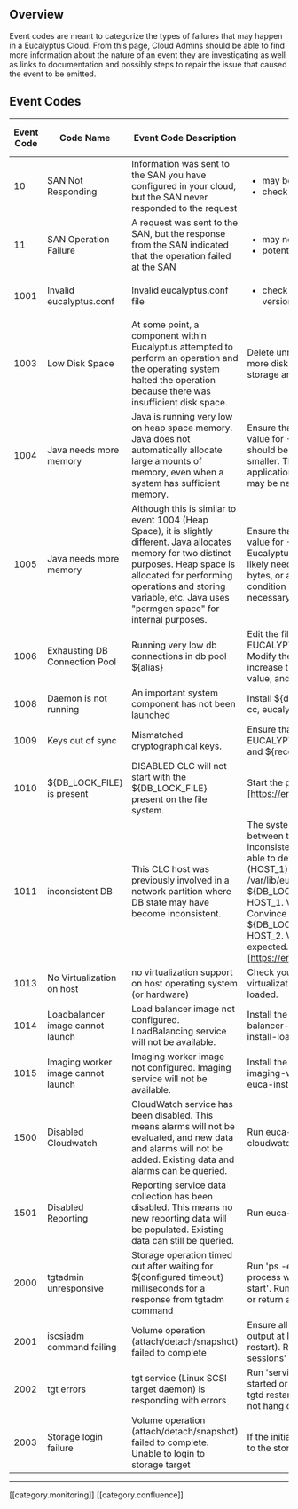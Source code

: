 
## Overview
Event codes are meant to categorize the types of failures that may happen in a Eucalyptus Cloud. From this page, Cloud Admins should be able to find more information about the nature of an event they are investigating as well as links to documentation and possibly steps to repair the issue that caused the event to be emitted.


## Event Codes


| Event Code | Code Name | Event Code Description | Event Code Documentation and Possible Fixes | Eucalyptus Version(s) Introduced | 
|  --- |  --- |  --- |  --- |  --- | 
| 10 | SAN Not Responding | Information was sent to the SAN you have configured in your cloud, but the SAN never responded to the request | <ul><li>may be an intermittent failure</li><li>check connectivity from the originHost SC and the configured SAN</li></ul> | 4.2.0 | 
| 11 | SAN Operation Failure | A request was sent to the SAN, but the response from the SAN indicated that the operation failed at the SAN | <ul><li>may need to investigate SAN configuration</li><li>potentially an intermittent failure</li></ul> | 4.2.0 | 
| 1001 | Invalid eucalyptus.conf | Invalid eucalyptus.conf file | <ul><li>check that the eucalyptus.conf file has a valid configuration for the version of Eucalyptus you are using</li></ul> |  | 
| 1003 | Low Disk Space | At some point, a component within Eucalyptus attempted to perform an operation and the operating system halted the operation because there was insufficient disk space. | Delete unnecessary files on partition that hosts Eucalyptus data. Allocate more disk space on the partition that hosts Eucalyptus. Install more storage and allocate it to the partition that hosts Eucalyptus |  | 
| 1004 | Java needs more memory | Java is running very low on heap space memory. Java does not automatically allocate large amounts of memory, even when a system has sufficient memory. | Ensure that the CLOUD_OPTS variable set in eucalyptus.conf includes a value for -Xmx. Set or increase this value as necessary: by default, it should be at least 1GB or 1/4 of the physical memory, whichever is smaller. This value can be expressed in bytes, or as '1G'. Restart the cloud application. If this condition continues despite a high value for -Xmx, it may be necessary to add more physical memory to the machine. |  | 
| 1005 | Java needs more memory | Although this is similar to event 1004 (Heap Space), it is slightly different. Java allocates memory for two distinct purposes. Heap space is allocated for performing operations and storing variable, etc. Java uses "permgen space" for internal purposes. | Ensure that the CLOUD_OPTS variable set in eucalyptus.conf includes a value for -XX:MaxPermSize=<xx>M. Set or increase this value as necessary: Eucalyptus overrides the standard java default of 64MB to 256MB, you'll likely need to set it to 384MB or higher. This value can be expressed in bytes, or as '384M', '1G' etc. Restart the cloud application. If this condition continues despite a high value for --XX:MaxPermSize, it may be necessary to add more physical memory to the machine. |  | 
| 1006 | Exhausting DB Connection Pool | Running very low db connections in db pool ${alias} | Edit the file EUCALYPTUS_HOME/etc/eucalyptus/cloud.d/scripts/setup_dbpool.groovy Modify the default_pool_props 'proxool.maximum-connection-count', increase the max connection value ('${maxConnections}') to a higher value, and save the file. Restart the cloud controller. |  | 
| 1008 | Daemon is not running | An important system component has not been launched | Install ${daemon}. Run ${daemon} For ${daemon} this can be eucalyptus-cc, eucalyptus-nc, eucanetd or other components introduced in the future |  | 
| 1009 | Keys out of sync | Mismatched cryptographical keys. | Ensure that the keys (.pem files) in EUCALYPTUS_HOME/var/lib/eucalyptus/keys are the same on ${sender} and ${receiver}.  Restart ${sender} and ${receiver} |  | 
| 1010 | ${DB_LOCK_FILE} is present | DISABLED CLC will not start with the ${DB_LOCK_FILE} present on the file system. | Start the previously enabled cloud controller (CLC) or post a question on [https://engage.eucalyptus.com/](https://engage.eucalyptus.com/)</li></ul> |  | 
| 1011 | inconsistent DB | This CLC host was previously involved in a network partition where DB state may have become inconsistent. | The system has undergone a network partition that lead to a network split between the cloud controllers (CLCs).The CLCs may have become inconsistent and to avoid data loss the system has fail-stopped.If you are able to determine which of the CLC hosts has your canonical data (HOST_1) and which one doesn't (HOST_2), then: Backup the /var/lib/eucalyptus/db/ directory on both HOST_1 and HOST_2. Delete ${DB_LOCK_FILE} on HOST_1. Start /etc/init.d eucalyptus-cloud on HOST_1. Verify that the service is working as expected on HOST_1. Really. Convince yourself you haven't chosen the wrong database state. Delete ${DB_LOCK_FILE} on HOST_2. Start /etc/init.d/eucalyptus-cloud on HOST_2. Verify that the system comes back up and behaves as you expected. Please report any problems or post a question on [https://engage.eucalyptus.com/](https://engage.eucalyptus.com/) |  | 
| 1013 | No Virtualization on host | no virtualization support on host operating system (or hardware) | Check your CPU supports vendor virtualization extensions. Enable CPU virtualization extensions in the systems BIOS. Ensure KVM modules can be loaded. |  | 
| 1014 | Loadbalancer image cannot launch | Load balancer image not configured. LoadBalancing service will not be available. | Install the load balancer image package: yum install eucalyptus-load-balancer-image. Install and register the load balancer image: euca-install-load-balancer --install-default |  | 
| 1015 | Imaging worker image cannot launch | Imaging worker image not configured. Imaging service will not be available. | Install the imaging worker image package: yum install eucalyptus-imaging-worker-image. Install and register the imaging worker image: euca-install-imaging-worker --install-default |  | 
| 1500 | Disabled Cloudwatch | CloudWatch service has been disabled. This means alarms will not be evaluated, and new data and alarms will not be added. Existing data and alarms can be queried. | Run euca-modify-property -p cloudwatch.disable_cloudwatch_service=false |  | 
| 1501 | Disabled Reporting | Reporting service data collection has been disabled. This means no new reporting data will be populated. Existing data can still be queried. | Run euca-modify-property -p reporting.data_collection_enabled=true |  | 
| 2000 | tgtadmin unresponsive | Storage operation timed out after waiting for ${configured timeout} milliseconds for a response from tgtadm command | Run 'ps -ef \| grep tgtd', look for the process-ID of tgtd. Kill the tgtd process with 'kill process-ID'. Start the tgt daemon with 'service tgtd start'. Run 'tgtadm --op show --mode target', check that it does not hang or return an error. |  | 
| 2001 | iscsiadm command failing | Volume operation (attach/detach/snapshot) failed to complete | Ensure all iSCSI kernel modules are loaded (e.g. 'lsmod \| grep iscsi' should output at least 'iscsi_tcp'). Restart iscsid service (e.g. service iscsid restart). Run 'iscsiadm -m session -P 1' should say: 'iscsiadm: no active sessions' or display session information. |  | 
| 2002 | tgt errors | tgt service (Linux SCSI target daemon) is responding with errors | Run 'service tgtd status', check the service status. If the tgt service is not started or if the status contains errors, restart the service with 'service tgtd restart'. Run 'tgtadm --op show --mode target', check that it does not hang or return an error. |  | 
| 2003 | Storage login failure | Volume operation (attach/detach/snapshot) failed to complete. Unable to login to storage target | If the initiator timed out during the login process, check the network path to the storage target causing the error. |  | 

*****

[[category.monitoring]] 
[[category.confluence]] 
